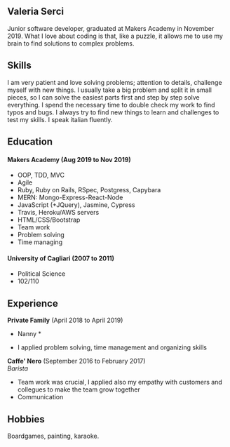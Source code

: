 ## Valeria Serci

Junior software developer, graduated at Makers Academy in November 2019. 
What I love about coding is that, like a puzzle, it allows me to use my brain to find solutions to complex problems.

## Skills

I am very patient and love solving problems; attention to details, challenge myself with new things. 
I usually take a big problem and split it in small pieces, so I can solve the easiest parts first and step by step solve everything. 
I spend the necessary time to double check my work to find typos and bugs.
I always try to find new things to learn and challenges to test my skills.
I speak italian fluently.


## Education

#### Makers Academy (Aug 2019 to Nov 2019)
- OOP, TDD, MVC
- Agile
- Ruby, Ruby on Rails, RSpec, Postgress, Capybara
- MERN: Mongo-Express-React-Node
- JavaScript (+JQuery), Jasmine, Cypress
- Travis, Heroku/AWS servers
- HTML/CSS/Bootstrap
- Team work
- Problem solving
- Time managing

#### University of Cagliari (2007 to 2011)

- Political Science
- 102/110


## Experience

**Private Family** (April 2018 to April 2019)    
* Nanny *
- I applied problem solving, time management and organizing skills

**Caffe' Nero** (September 2016 to February 2017)   
*Barista*  
- Team work was crucial, I applied also my empathy with customers and collegues to make the team grow together
- Communication 

## Hobbies

Boardgames, painting, karaoke.
